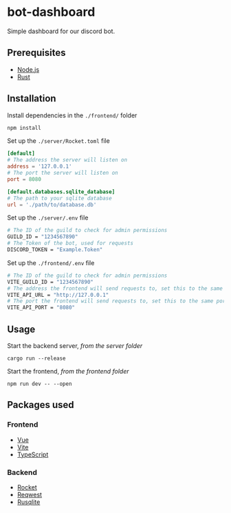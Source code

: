 # bot-dashboard

Simple dashboard for our discord bot.

## Prerequisites

-   [Node.js](https://nodejs.org/en/)
-   [Rust](https://www.rust-lang.org/tools/install)

## Installation

Install dependencies in the `./frontend/` folder

```bash
npm install
```

Set up the `./server/Rocket.toml` file

```toml
[default]
# The address the server will listen on
address = '127.0.0.1'
# The port the server will listen on
port = 8080

[default.databases.sqlite_database]
# The path to your sqlite database
url = './path/to/database.db'
```

Set up the `./server/.env` file

```bash
# The ID of the guild to check for admin permissions
GUILD_ID = "1234567890"
# The Token of the bot, used for requests
DISCORD_TOKEN = "Example.Token"
```

Set up the `./frontend/.env` file

```bash
# The ID of the guild to check for admin permissions
VITE_GUILD_ID = "1234567890"
# The address the frontend will send requests to, set this to the same address as the backend above
VITE_API_URL = "http://127.0.0.1"
# The port the frontend will send requests to, set this to the same port as the backend above
VITE_API_PORT = "8080"
```

## Usage

Start the backend server, _from the server folder_

```
cargo run --release
```

Start the frontend, _from the frontend folder_

```
npm run dev -- --open
```

## Packages used

### Frontend

-   [Vue](https://vuejs.org/)
-   [Vite](https://vitejs.dev/)
-   [TypeScript](https://www.typescriptlang.org/)

### Backend

-   [Rocket](https://docs.rs/rocket/0.4.11/rocket/)
-   [Reqwest](https://docs.rs/reqwest/latest/reqwest/)
-   [Rusqlite](https://docs.rs/rusqlite/latest/rusqlite/)
